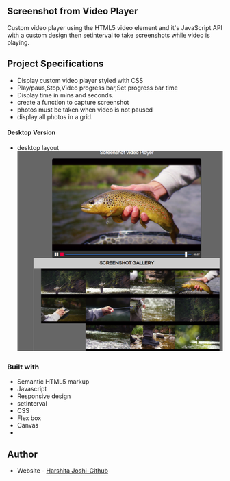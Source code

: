 ## Screenshot from Video Player

Custom video player using the HTML5 video element and it's JavaScript API with a custom design then setinterval to take screenshots while video is playing.

## Project Specifications

- Display custom video player styled with CSS
- Play/paus,Stop,Video progress bar,Set progress bar time
- Display time in mins and seconds.
- create a function to capture screenshot
- photos must be taken when video is not paused
- display all photos in a grid.

#### Desktop Version

- desktop layout
  ![Desktop Layout](./img/Screenshot%20from%202022-10-27%2000-38-04.png)

### Built with

- Semantic HTML5 markup
- Javascript
- Responsive design
- setInterval
- CSS
- Flex box
- Canvas
-

## Author

- Website - [Harshita Joshi-Github](https://github.com/harshita1225)

